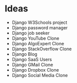 # Ideas

* Django W3Schools project
* Django password manager
* Django job seeker
* Django YouTube Clone
* Django AlgoExpert Clone
* Django StackOverflow Clone
* Django Blog
* Django SaaS Users
* Django GMail Clone
* Django Dropbox Clone
* Django Social Media Clone